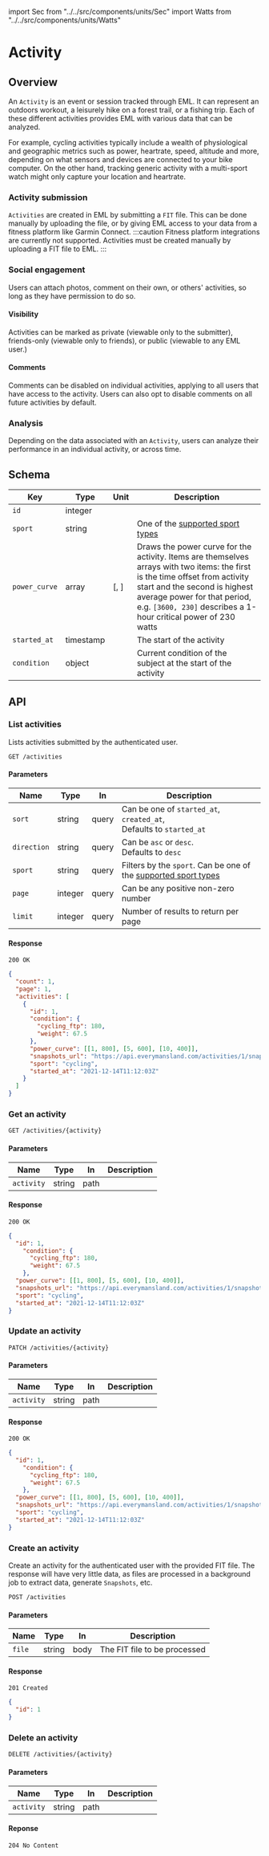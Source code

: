 ---
---

import Sec from "../../src/components/units/Sec"
import Watts from "../../src/components/units/Watts"

# Activity
## Overview
An `Activity` is an event or session tracked through EML. It can represent an
outdoors workout, a leisurely hike on a forest trail, or a fishing trip. Each
of these different activities provides EML with various data that can be
analyzed.

For example, cycling activities typically include a wealth of physiological
and geographic metrics such as power, heartrate, speed, altitude and more,
depending on what sensors and devices are connected to your bike computer. On
the other hand, tracking generic activity with a multi-sport watch might only
capture your location and heartrate.
### Activity submission
`Activities` are created in EML by submitting a `FIT` file. This can be done
manually by uploading the file, or by giving EML access to your data from a
fitness platform like Garmin Connect.
:::caution
Fitness platform integrations are currently not supported. Activities must be
created manually by uploading a FIT file to EML.
:::
### Social engagement
Users can attach photos, comment on their own, or others' activities, so long
as they have permission to do so.
#### Visibility
Activities can be marked as private (viewable only to the submitter),
friends-only (viewable only to friends), or public (viewable to any EML user.)
#### Comments
Comments can be disabled on individual activities, applying to all users that
have access to the activity. Users can also opt to disable comments on all
future activities by default.
### Analysis
Depending on the data associated with an `Activity`, users can analyze their
performance in an individual activity, or across time.

## Schema
| Key | Type | Unit | Description |
|-|-|-|-|
| `id` | integer | | |
| `sport` | string | | One of the [supported sport types](/docs/sport-types) |
| `power_curve` | array | [<Sec />, <Watts />] | Draws the power curve for the activity. Items are themselves arrays with two items: the first is the time offset from activity start and the second is highest average power for that period, e.g. `[3600, 230]` describes a 1-hour critical power of 230 watts |
| `started_at` | timestamp | | The start of the activity |
| `condition` | object | | Current condition of the subject at the start of the activity |

## API
### List activities
Lists activities submitted by the authenticated user.
```
GET /activities
```

#### Parameters
| Name | Type | In | Description |
|-|-|-|-|
| `sort` | string | query | Can be one of `started_at`, `created_at`, <br/>Defaults to `started_at` |
| `direction` | string | query | Can be `asc` or `desc`.<br/>Defaults to `desc` |
| `sport` | string | query | Filters by the `sport`. Can be one of the [supported sport types](/docs/sport-types) |
| `page` | integer | query | Can be any positive non-zero number |
| `limit` | integer | query | Number of results to return per page |

#### Response
```
200 OK
```
```json
{
  "count": 1,
  "page": 1,
  "activities": [
    {
      "id": 1,
      "condition": {
        "cycling_ftp": 180,
        "weight": 67.5
      },
      "power_curve": [[1, 800], [5, 600], [10, 400]],
      "snapshots_url": "https://api.everymansland.com/activities/1/snapshots",
      "sport": "cycling",
      "started_at": "2021-12-14T11:12:03Z"
    }
  ]
}
```

### Get an activity
```
GET /activities/{activity}
```
#### Parameters
| Name | Type | In | Description |
|-|-|-|-|
| `activity` | string | path | |
#### Response
```
200 OK
```
```json
{
  "id": 1,
    "condition": {
      "cycling_ftp": 180,
      "weight": 67.5
    },
  "power_curve": [[1, 800], [5, 600], [10, 400]],
  "snapshots_url": "https://api.everymansland.com/activities/1/snapshots",
  "sport": "cycling",
  "started_at": "2021-12-14T11:12:03Z"
}
```

### Update an activity
```
PATCH /activities/{activity}
```
#### Parameters
| Name | Type | In | Description |
|-|-|-|-|
| `activity` | string | path | |
#### Response
```
200 OK
```
```json
{
  "id": 1,
    "condition": {
      "cycling_ftp": 180,
      "weight": 67.5
    },
  "power_curve": [[1, 800], [5, 600], [10, 400]],
  "snapshots_url": "https://api.everymansland.com/activities/1/snapshots",
  "sport": "cycling",
  "started_at": "2021-12-14T11:12:03Z"
}
```

### Create an activity
Create an activity for the authenticated user with the provided FIT file. The
response will have very little data, as files are processed in a background
job to extract data, generate `Snapshots`, etc.
```
POST /activities
```
#### Parameters
| Name | Type | In | Description |
|-|-|-|-|
| `file` | string | body | The FIT file to be processed |
#### Response
```
201 Created
```
```json
{
  "id": 1
}
```

### Delete an activity
```
DELETE /activities/{activity}
```
#### Parameters
| Name | Type | In | Description |
|-|-|-|-|
| `activity` | string | path | |
#### Reponse
```
204 No Content
```
